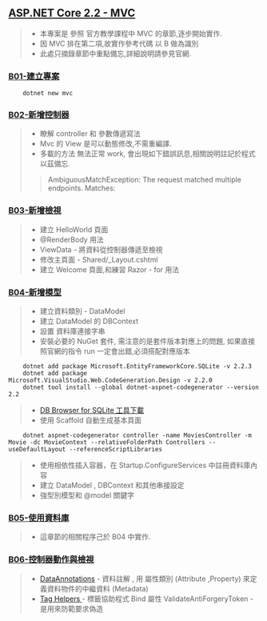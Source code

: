 ## [ASP.NET Core 2.2 - MVC](https://docs.microsoft.com/zh-tw/aspnet/core/tutorials/first-mvc-app/?view=aspnetcore-2.2)
> - 本專案是 參照 官方教學課程中 MVC 的章節,逐步開始實作.
> - 因 MVC 排在第二項,故實作參考代碼 以 B 做為識別
> - 此處只摘錄章節中重點備忘,詳細說明請參見官網.

### [B01-建立專案](https://docs.microsoft.com/zh-tw/aspnet/core/tutorials/first-mvc-app/start-mvc?view=aspnetcore-2.2&tabs=visual-studio)
```
	dotnet new mvc
```
 	
### [B02-新增控制器](https://docs.microsoft.com/zh-tw/aspnet/core/tutorials/first-mvc-app/adding-controller?view=aspnetcore-2.2&tabs=visual-studio)
> - 瞭解 controller 和 參數傳遞寫法
> - Mvc 的 View 是可以動態修改,不需重編譯.
> - 多載的方法 無法正常 work, 會出現如下錯誤訊息,相關說明註記於程式以茲備忘.
>> AmbiguousMatchException: The request matched multiple endpoints. Matches:

### [B03-新增檢視](https://docs.microsoft.com/zh-tw/aspnet/core/tutorials/first-mvc-app/adding-view?view=aspnetcore-2.2&tabs=visual-studio)
> - 建立 HelloWorld 頁面
> - @RenderBody 用法
> - ViewData - 將資料從控制器傳遞至檢視
> - 修改主頁面 - Shared/_Layout.cshtml 
> - 建立 Welcome 頁面,和練習  Razor - for 用法 
	
### [B04-新增模型](https://docs.microsoft.com/zh-tw/aspnet/core/tutorials/first-mvc-app/adding-model?view=aspnetcore-2.2&tabs=visual-studio)
> - 建立資料類別 - DataModel
> - 建立 DataModel 的 DBContext
> - 設置 資料庫連接字串
> - 安裝必要的 NuGet 套件, 需注意的是套件版本對應上的問題, 如果直接照官網的指令 run 一定會出錯,必須搭配對應版本
```
	dotnet add package Microsoft.EntityFrameworkCore.SQLite -v 2.2.3
	dotnet add package Microsoft.VisualStudio.Web.CodeGeneration.Design -v 2.2.0
	dotnet tool install --global dotnet-aspnet-codegenerator --version 2.2
```
> - [DB Browser for SQLite 工具下載](https://sqlitebrowser.org/dl/)
> - 使用 Scaffold 自動生成基本頁面
```
	dotnet aspnet-codegenerator controller -name MoviesController -m Movie -dc MovieContext --relativeFolderPath Controllers --useDefaultLayout --referenceScriptLibraries

```
> - 使用相依性插入容器，在 Startup.ConfigureServices 中註冊資料庫內容
> - 建立 DataModel , DBContext  和其他串接設定 
> - 強型別模型和 @model 關鍵字

### [B05-使用資料庫](https://docs.microsoft.com/zh-tw/aspnet/core/tutorials/first-mvc-app/working-with-sql?view=aspnetcore-2.2&tabs=visual-studio)
> - 這章節的相關程序己於 B04 中實作.

### [B06-控制器動作與檢視](https://docs.microsoft.com/zh-tw/aspnet/core/tutorials/first-mvc-app/controller-methods-views?view=aspnetcore-2.2)
> - [DataAnnotations](https://docs.microsoft.com/zh-tw/aspnet/mvc/overview/older-versions/mvc-music-store/mvc-music-store-part-6) - 資料註解 , 用 屬性類別 (Attribute ,Property) 來定義資料物件的中繼資料 (Metadata)
> - [Tag Helpers ](https://docs.microsoft.com/zh-tw/aspnet/core/mvc/views/tag-helpers/intro?view=aspnetcore-2.2)- 標籤協助程式
> Bind 屬性
> ValidateAntiForgeryToken - 是用來防範要求偽造